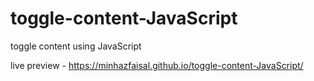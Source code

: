 # toggle-content-JavaScript

toggle content using JavaScript

live preview - https://minhazfaisal.github.io/toggle-content-JavaScript/

